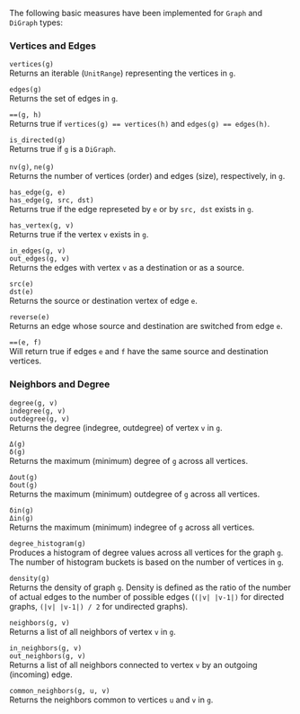 The following basic measures have been implemented for `Graph` and `DiGraph` types:

### Vertices and Edges

`vertices(g)`  
Returns an iterable (`UnitRange`) representing the vertices in `g`.

`edges(g)`  
Returns the set of edges in `g`.

`==(g, h)`  
Returns true if `vertices(g) == vertices(h)` and `edges(g) == edges(h)`.

`is_directed(g)`  
Returns true if `g` is a `DiGraph`.

`nv(g)`, `ne(g)`  
Returns the number of vertices (order) and edges (size), respectively, in `g`.

`has_edge(g, e)`  
`has_edge(g, src, dst)`  
Returns true if the edge represeted by `e` or by `src, dst` exists in `g`.

`has_vertex(g, v)`  
Returns true if the vertex `v` exists in `g`.

`in_edges(g, v)`  
`out_edges(g, v)`  
Returns the edges with vertex `v` as a destination or as a source.

`src(e)`  
`dst(e)`  
Returns the source or destination vertex of edge `e`.

`reverse(e)`  
Returns an edge whose source and destination are switched from edge `e`.

`==(e, f)`  
Will return true if edges `e` and `f` have the same source and destination vertices.

### Neighbors and Degree

`degree(g, v)`  
`indegree(g, v)`  
`outdegree(g, v)`  
Returns the degree (indegree, outdegree) of vertex `v` in `g`.

`Δ(g)`  
`δ(g)`  
Returns the maximum (minimum) degree of `g` across all vertices.

`Δout(g)`  
`δout(g)`  
Returns the maximum (minimum) outdegree of `g` across all vertices.

`δin(g)`  
`Δin(g)`  
Returns the maximum (minimum) indegree of `g` across all vertices.

`degree_histogram(g)`  
Produces a histogram of degree values across all vertices for the graph `g`. The number of histogram buckets is based on the number of vertices in `g`.

`density(g)`  
Returns the density of graph `g`. Density is defined as the ratio of the number of actual edges to the number of possible edges (`(|v| |v-1|)` for directed graphs, `(|v| |v-1|) / 2` for undirected graphs).

`neighbors(g, v)`  
Returns a list of all neighbors of vertex `v` in `g`.

`in_neighbors(g, v)`  
`out_neighbors(g, v)`  
Returns a list of all neighbors connected to vertex `v` by an outgoing (incoming) edge.

`common_neighbors(g, u, v)`  
Returns the neighbors common to vertices `u` and `v` in `g`.
